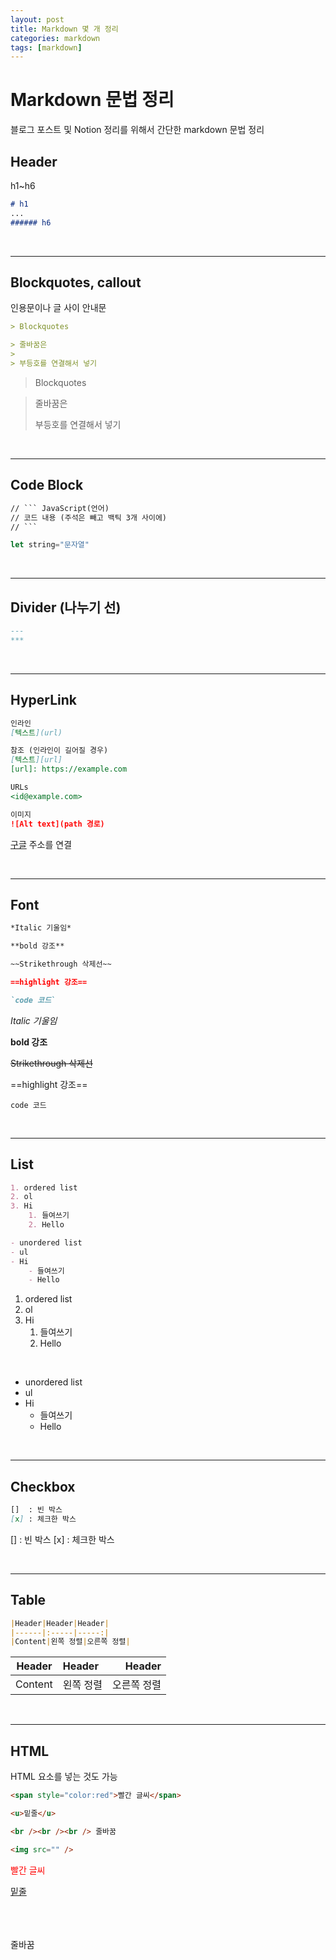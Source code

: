 ```yaml
---
layout: post
title: Markdown 몇 개 정리
categories: markdown
tags: [markdown]
---
```


# Markdown 문법 정리

블로그 포스트 및 Notion 정리를 위해서 간단한 markdown 문법 정리

## Header

h1~h6

```Markdown
# h1
...
###### h6
```

<br />

---

## Blockquotes, callout

인용문이나 글 사이 안내문

```Markdown
> Blockquotes

> 줄바꿈은
>
> 부등호를 연결해서 넣기

```

> Blockquotes

> 줄바꿈은
>
> 부등호를 연결해서 넣기

<br />

---

## Code Block

````Markdown
// ``` JavaScript(언어)
// 코드 내용 (주석은 빼고 백틱 3개 사이에)
// ```
````

```JavaScript
let string="문자열"
```

<br />

---

## Divider (나누기 선)

```Markdown
---
***
```

<br />

---

## HyperLink

```Markdown
인라인
[텍스트](url)

참조 (인라인이 길어질 경우)
[텍스트][url]
[url]: https://example.com

URLs
<id@example.com>

이미지
![Alt text](path 경로)

```

[구글](https://google.com) 주소를 연결

<br />

---

## Font

```Markdown
*Italic 기울임*

**bold 강조**

~~Strikethrough 삭제선~~

==highlight 강조==

`code 코드`

```

_Italic 기울임_

**bold 강조**

~~Strikethrough 삭제선~~

==highlight 강조==

`code 코드`

<br />

---

## List

```Markdown
1. ordered list
2. ol
3. Hi
    1. 들여쓰기
    2. Hello

- unordered list
- ul
- Hi
    - 들여쓰기
    - Hello

```

1. ordered list
2. ol
3. Hi
   1. 들여쓰기
   2. Hello

<br />

- unordered list
- ul
- Hi
  - 들여쓰기
  - Hello

<br />

---

## Checkbox

```Markdown
[]  : 빈 박스
[x] : 체크한 박스
```

[] : 빈 박스
[x] : 체크한 박스

<br />

---

## Table

```Markdown
|Header|Header|Header|
|------|:-----|-----:|
|Content|왼쪽 정렬|오른쪽 정렬|
```

| Header  | Header    |      Header |
| ------- | :-------- | ----------: |
| Content | 왼쪽 정렬 | 오른쪽 정렬 |

<br />

---

## HTML

HTML 요소를 넣는 것도 가능

```HTML
<span style="color:red">빨간 글씨</span>

<u>밑줄</u>

<br /><br /><br /> 줄바꿈

<img src="" />
```

<span style="color:red">빨간 글씨</span>

<u>밑줄</u>

<br /><br /><br /> 줄바꿈
